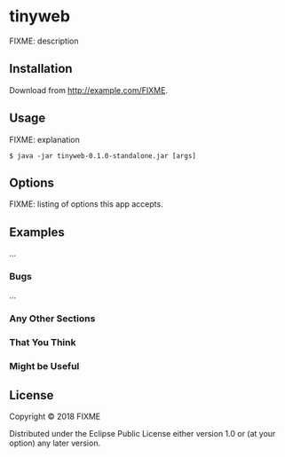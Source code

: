 # tinyweb

FIXME: description

## Installation

Download from http://example.com/FIXME.

## Usage

FIXME: explanation

    $ java -jar tinyweb-0.1.0-standalone.jar [args]

## Options

FIXME: listing of options this app accepts.

## Examples

...

### Bugs

...

### Any Other Sections
### That You Think
### Might be Useful

## License

Copyright © 2018 FIXME

Distributed under the Eclipse Public License either version 1.0 or (at
your option) any later version.
